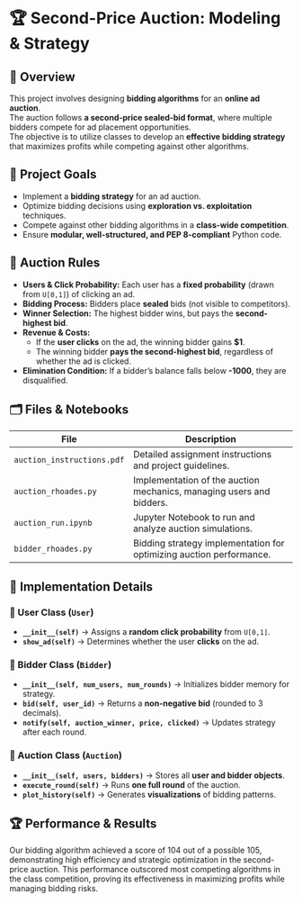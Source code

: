 # 🏆 Second-Price Auction: Modeling & Strategy  

## 📌 Overview
This project involves designing **bidding algorithms** for an **online ad auction**.  
The auction follows **a second-price sealed-bid format**, where multiple bidders compete for ad placement opportunities.  
The objective is to utilize classes to develop an **effective bidding strategy** that maximizes profits while competing against other algorithms.

## 🎯 Project Goals
- Implement a **bidding strategy** for an ad auction.
- Optimize bidding decisions using **exploration vs. exploitation** techniques.
- Compete against other bidding algorithms in a **class-wide competition**.
- Ensure **modular, well-structured, and PEP 8-compliant** Python code.

## 🔎 Auction Rules
- **Users & Click Probability:** Each user has a **fixed probability** (drawn from `U[0,1]`) of clicking an ad.
- **Bidding Process:** Bidders place **sealed** bids (not visible to competitors).
- **Winner Selection:** The highest bidder wins, but pays the **second-highest bid**.
- **Revenue & Costs:**
  - If the **user clicks** on the ad, the winning bidder gains **$1**.
  - The winning bidder **pays the second-highest bid**, regardless of whether the ad is clicked.
- **Elimination Condition:** If a bidder’s balance falls below **-1000**, they are disqualified.

## 🗂 Files & Notebooks
| File | Description |
|------|------------|
| `auction_instructions.pdf` | Detailed assignment instructions and project guidelines. |
| `auction_rhoades.py` | Implementation of the auction mechanics, managing users and bidders. |
| `auction_run.ipynb` | Jupyter Notebook to run and analyze auction simulations. |
| `bidder_rhoades.py` | Bidding strategy implementation for optimizing auction performance. |



## 🚀 Implementation Details
### **🔹 User Class (`User`)**
- **`__init__(self)`** → Assigns a **random click probability** from `U[0,1]`.
- **`show_ad(self)`** → Determines whether the user **clicks** on the ad.

### **🔹 Bidder Class (`Bidder`)**
- **`__init__(self, num_users, num_rounds)`** → Initializes bidder memory for strategy.
- **`bid(self, user_id)`** → Returns a **non-negative bid** (rounded to 3 decimals).
- **`notify(self, auction_winner, price, clicked)`** → Updates strategy after each round.

### **🔹 Auction Class (`Auction`)**
- **`__init__(self, users, bidders)`** → Stores all **user and bidder objects**.
- **`execute_round(self)`** → Runs **one full round** of the auction.
- **`plot_history(self)`** → Generates **visualizations** of bidding patterns.

## 🏆 Performance & Results
Our bidding algorithm achieved a score of 104 out of a possible 105, demonstrating high efficiency and strategic optimization in the second-price auction.
This performance outscored most competing algorithms in the class competition, proving its effectiveness in maximizing profits while managing bidding risks.




